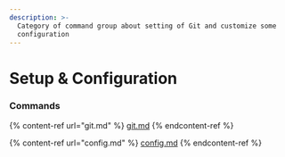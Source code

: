 ```yaml
---
description: >-
  Category of command group about setting of Git and customize some
  configuration
---
```


# Setup & Configuration

### Commands

{% content-ref url="git.md" %}
[git.md](git.md)
{% endcontent-ref %}

{% content-ref url="config.md" %}
[config.md](config.md)
{% endcontent-ref %}

